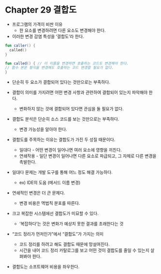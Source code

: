 # Chapter 29 결합도
- 프로그램의 가격이 비싼 이유
    - 한 요소를 변경하려면 다른 요소도 변경해야 한다.
- 이러한 변경 감염 특성을 ‘결합도’라 한다.

```kotlin
fun caller() {
  called()
}

fun called() { // 이 이름을 변경하면 호출하는 코드도 변경해야 한다.
// 함수 본문 형식을 변경해도 호출하는 코드 변경할 필요가 없다.
}
```

- 단순히 두 요소가 결합되어 있다는 것만으로는 부족하다.
- 결합이 의미를 가지려면 어떤 변경 사항과 관련하여 결합되어 있는지 파악해야 한다.
    - 변화하지 않는 것에 결합되어 있다면 관심을 둘 필요가 없다.
- 결합도 분석은 단순히 소스 코드를 보는 것만으로는 부족하다.
    - 변경 가능성을 알아야 한다.

- 결합도를 주목하는 이유는 결합도가 가진 두 성질 때문이다.
    - 일대다 - 어떤 변경이 일어나면 여러 요소에 영향을 끼친다.
    - 연쇄작용 - 일단 변경이 일어나면 다른 요소로 파급되고, 그 자체로 다른 변경을 촉발한다.
- 일대다 문제는 개발 도구를 통해 어느 정도 해결 가능하다.
    - ex) IDE의 도움 (메서드 이름 변경)
- 연쇄적인 변경은 더 큰 문제다.
    - 변경 비용은 멱법칙 분포를 따른다.

- 크고 복잡한 시스템에선 결합도가 미묘할 수 있다.
    - ‘복잡하다’는 것은 변화가 예상치 못한 결과를 초래한다는 것
- “코드 정리가 먼저인가”에서 “결합도”가 가지는 의미
    - 코드 정리를 하려고 해도 결합도 때문에 망설여진다.
    - 시간을 내어 코드 정리 카탈로그를 보고 어떤 것이 결합도를 줄일 수 있는지 살펴봐야 한다.
- 결합도는 소프트웨어 비용을 좌우한다.
